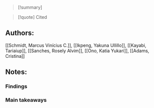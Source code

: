 >[!summary]

>[!quote] Cited
## Authors:
[[Schmidt, Marcus Vinícius C.]], [[Ikpeng, Yakuna Ullillo]], [[Kayabi, Tariaiup]], [[Sanches, Rosely Alvim]], [[Ono, Katia Yukari]], [[Adams, Cristina]]

## Notes:

### Findings

### Main takeaways